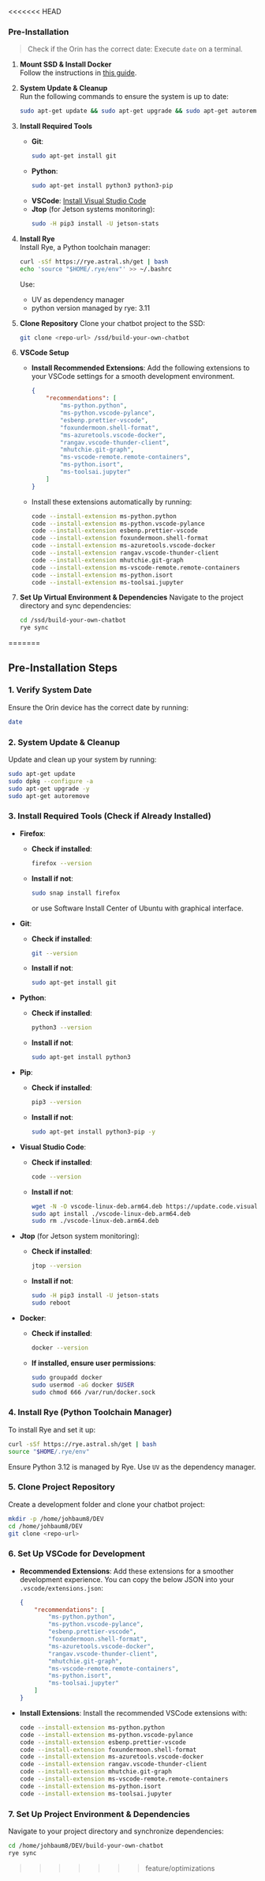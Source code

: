 <<<<<<< HEAD
### Pre-Installation

> Check if the Orin has the correct date: Execute `date` on a terminal.

1. **Mount SSD & Install Docker**  
   Follow the instructions in [this guide](https://www.jetson-ai-lab.com/tips_ssd-docker.html).

2. **System Update & Cleanup**  
   Run the following commands to ensure the system is up to date:
   ```bash
   sudo apt-get update && sudo apt-get upgrade && sudo apt-get autoremove
   ```

3. **Install Required Tools**
   - **Git**:
     ```bash
     sudo apt-get install git
     ```
   - **Python**:
     ```bash
     sudo apt-get install python3 python3-pip
     ```
   - **VSCode**: [Install Visual Studio Code](https://code.visualstudio.com/Download)
   - **Jtop** (for Jetson systems monitoring):
     ```bash
     sudo -H pip3 install -U jetson-stats
     ```

4. **Install Rye**  
   Install Rye, a Python toolchain manager:
   ```bash
   curl -sSf https://rye.astral.sh/get | bash
   echo 'source "$HOME/.rye/env"' >> ~/.bashrc
   ```

   Use:
   
   - UV as dependency manager 
   - python version managed by rye: 3.11

5. **Clone Repository**
   Clone your chatbot project to the SSD:
   ```bash
   git clone <repo-url> /ssd/build-your-own-chatbot
   ```

6. **VSCode Setup**
   - **Install Recommended Extensions**: Add the following extensions to your VSCode settings for a smooth development environment.
     ```json
     {
         "recommendations": [
             "ms-python.python",
             "ms-python.vscode-pylance",
             "esbenp.prettier-vscode",
             "foxundermoon.shell-format",
             "ms-azuretools.vscode-docker",
             "rangav.vscode-thunder-client",
             "mhutchie.git-graph",
             "ms-vscode-remote.remote-containers",
             "ms-python.isort",
             "ms-toolsai.jupyter"
         ]
     }
     ```
   - Install these extensions automatically by running:
     ```bash
     code --install-extension ms-python.python
     code --install-extension ms-python.vscode-pylance
     code --install-extension esbenp.prettier-vscode
     code --install-extension foxundermoon.shell-format
     code --install-extension ms-azuretools.vscode-docker
     code --install-extension rangav.vscode-thunder-client
     code --install-extension mhutchie.git-graph
     code --install-extension ms-vscode-remote.remote-containers
     code --install-extension ms-python.isort
     code --install-extension ms-toolsai.jupyter
     ```

7. **Set Up Virtual Environment & Dependencies**
   Navigate to the project directory and sync dependencies:
   ```bash
   cd /ssd/build-your-own-chatbot
   rye sync
   ```
=======
## Pre-Installation Steps

### 1. Verify System Date  
Ensure the Orin device has the correct date by running:
```bash
date
```

### 2. System Update & Cleanup  
Update and clean up your system by running:
```bash
sudo apt-get update 
sudo dpkg --configure -a
sudo apt-get upgrade -y
sudo apt-get autoremove
```

### 3. Install Required Tools (Check if Already Installed)

- **Firefox**:
  - **Check if installed**:
    ```bash
    firefox --version
    ```
  - **Install if not**:
    ```bash
    sudo snap install firefox
    ```

    or use Software Install Center of Ubuntu with graphical interface.

- **Git**:
  - **Check if installed**:
    ```bash
    git --version
    ```
  - **Install if not**:
    ```bash
    sudo apt-get install git
    ```

- **Python**:
  - **Check if installed**:
    ```bash
    python3 --version
    ```
  - **Install if not**:
    ```bash
    sudo apt-get install python3
    ```

- **Pip**:
  - **Check if installed**:
    ```bash
    pip3 --version
    ```
  - **Install if not**:
    ```bash
    sudo apt-get install python3-pip -y
    ```

- **Visual Studio Code**:
  - **Check if installed**:
    ```bash
    code --version
    ```
  - **Install if not**:
    ```bash
    wget -N -O vscode-linux-deb.arm64.deb https://update.code.visualstudio.com/latest/linux-deb-arm64/stable
    sudo apt install ./vscode-linux-deb.arm64.deb
    sudo rm ./vscode-linux-deb.arm64.deb
    ```

- **Jtop** (for Jetson system monitoring):
  - **Check if installed**:
    ```bash
    jtop --version
    ```
  - **Install if not**:
    ```bash
    sudo -H pip3 install -U jetson-stats
    sudo reboot
    ```

- **Docker**:
  - **Check if installed**:
    ```bash
    docker --version
    ```
  - **If installed, ensure user permissions**:
    ```bash
    sudo groupadd docker
    sudo usermod -aG docker $USER
    sudo chmod 666 /var/run/docker.sock
    ```

### 4. Install Rye (Python Toolchain Manager)
To install Rye and set it up:
```bash
curl -sSf https://rye.astral.sh/get | bash
source "$HOME/.rye/env"
```

Ensure Python 3.12 is managed by Rye. Use `UV` as the dependency manager.

### 5. Clone Project Repository  
Create a development folder and clone your chatbot project:
```bash
mkdir -p /home/johbaum8/DEV
cd /home/johbaum8/DEV
git clone <repo-url>
```

### 6. Set Up VSCode for Development

- **Recommended Extensions**:
  Add these extensions for a smoother development experience. You can copy the below JSON into your `.vscode/extensions.json`:
  ```json
  {
      "recommendations": [
          "ms-python.python",
          "ms-python.vscode-pylance",
          "esbenp.prettier-vscode",
          "foxundermoon.shell-format",
          "ms-azuretools.vscode-docker",
          "rangav.vscode-thunder-client",
          "mhutchie.git-graph",
          "ms-vscode-remote.remote-containers",
          "ms-python.isort",
          "ms-toolsai.jupyter"
      ]
  }
  ```

- **Install Extensions**:
  Install the recommended VSCode extensions with:
  ```bash
  code --install-extension ms-python.python
  code --install-extension ms-python.vscode-pylance
  code --install-extension esbenp.prettier-vscode
  code --install-extension foxundermoon.shell-format
  code --install-extension ms-azuretools.vscode-docker
  code --install-extension rangav.vscode-thunder-client
  code --install-extension mhutchie.git-graph
  code --install-extension ms-vscode-remote.remote-containers
  code --install-extension ms-python.isort
  code --install-extension ms-toolsai.jupyter
  ```

### 7. Set Up Project Environment & Dependencies
Navigate to your project directory and synchronize dependencies:
```bash
cd /home/johbaum8/DEV/build-your-own-chatbot
rye sync
```
>>>>>>> feature/optimizations
